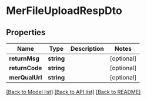 # MerFileUploadRespDto

## Properties
Name | Type | Description | Notes
------------ | ------------- | ------------- | -------------
**returnMsg** | **string** |  | [optional] 
**returnCode** | **string** |  | [optional] 
**merQualUrl** | **string** |  | [optional] 

[[Back to Model list]](../README.md#documentation-for-models) [[Back to API list]](../README.md#documentation-for-api-endpoints) [[Back to README]](../README.md)


